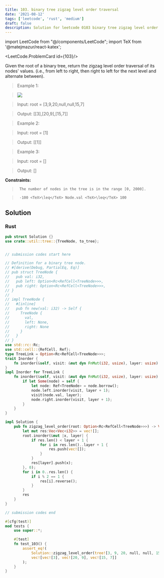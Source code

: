 ```yaml
---
title: 103. binary tree zigzag level order traversal
date: '2021-08-12'
tags: ['leetcode', 'rust', 'medium']
draft: false
description: Solution for leetcode 0103 binary tree zigzag level order traversal
---
```

import LeetCode from "@/components/LeetCode";
import TeX from '@matejmazur/react-katex';

<LeetCode.ProblemCard id={103}/>
 

  Given the root of a binary tree, return the zigzag level order traversal of its nodes' values. (i.e., from left to right, then right to left for the next level and alternate between).

   

 >   Example 1:

 >   ![](https://assets.leetcode.com/uploads/2021/02/19/tree1.jpg)

 >   Input: root <TeX>=</TeX> [3,9,20,null,null,15,7]

 >   Output: [[3],[20,9],[15,7]]

  

 >   Example 2:

  

 >   Input: root <TeX>=</TeX> [1]

 >   Output: [[1]]

  

 >   Example 3:

  

 >   Input: root <TeX>=</TeX> []

 >   Output: []

  

   

  **Constraints:**

  

 >   	The number of nodes in the tree is in the range [0, 2000].

 >   	-100 <TeX>\leq</TeX> Node.val <TeX>\leq</TeX> 100


## Solution
### Rust
```rust
pub struct Solution {}
use crate::util::tree::{TreeNode, to_tree};


// submission codes start here

// Definition for a binary tree node.
// #[derive(Debug, PartialEq, Eq)]
// pub struct TreeNode {
//   pub val: i32,
//   pub left: Option<Rc<RefCell<TreeNode>>>,
//   pub right: Option<Rc<RefCell<TreeNode>>>,
// }
// 
// impl TreeNode {
//   #[inline]
//   pub fn new(val: i32) -> Self {
//     TreeNode {
//       val,
//       left: None,
//       right: None
//     }
//   }
// }
use std::rc::Rc;
use std::cell::{RefCell, Ref};
type TreeLink = Option<Rc<RefCell<TreeNode>>>;
trait Inorder {
    fn inorder(&self, visit: &mut dyn FnMut(i32, usize), layer: usize);
}
impl Inorder for TreeLink {
    fn inorder(&self, visit: &mut dyn FnMut(i32, usize), layer: usize) {
        if let Some(node) = self {
            let node: Ref<TreeNode> = node.borrow();
            node.left.inorder(visit, layer + 1);
            visit(node.val, layer);
            node.right.inorder(visit, layer + 1);
        }    
    }
}

impl Solution {
    pub fn zigzag_level_order(root: Option<Rc<RefCell<TreeNode>>>) -> Vec<Vec<i32>> {
        let mut res:Vec<Vec<i32>> = vec![];
        root.inorder(&mut |x, layer| {
            if res.len() < layer + 1 {
                for i in res.len()..layer + 1 {
                    res.push(vec![]);
                }
            }
            res[layer].push(x);
        }, 0);
        for i in 0..res.len() {
            if i % 2 == 1 {
                res[i].reverse();
            }
        }
        res
    }
}

// submission codes end

#[cfg(test)]
mod tests {
    use super::*;

    #[test]
    fn test_103() {
        assert_eq!(
            Solution::zigzag_level_order(tree![3, 9, 20, null, null, 15, 7]),
            vec![vec![3], vec![20, 9], vec![15, 7]]
        );
    }
}

```
